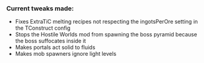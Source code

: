 ### Current tweaks made:
* Fixes ExtraTiC melting recipes not respecting the ingotsPerOre setting in the TConstruct config
* Stops the Hostile Worlds mod from spawning the boss pyramid because the boss suffocates inside it
* Makes portals act solid to fluids
* Makes mob spawners ignore light levels